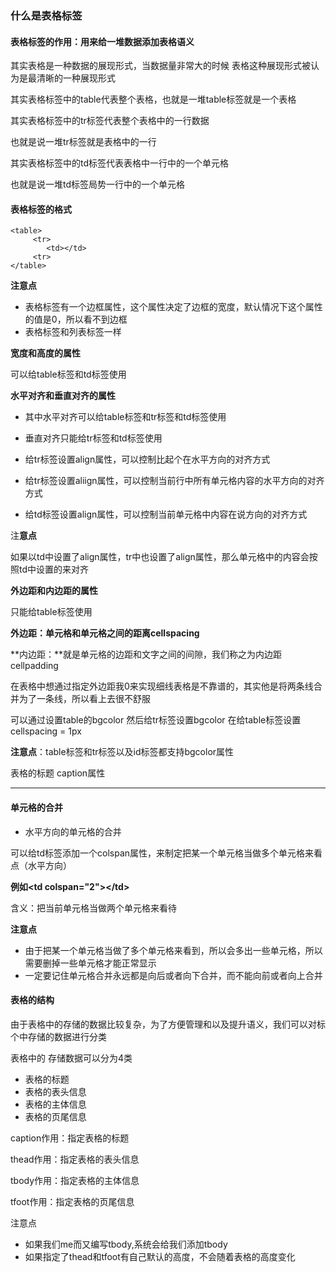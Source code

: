 ### 什么是表格标签

#### 表格标签的作用：用来给一堆数据添加表格语义

其实表格是一种数据的展现形式，当数据量非常大的时候 表格这种展现形式被认为是最清晰的一种展现形式

其实表格标签中的table代表整个表格，也就是一堆table标签就是一个表格

其实表格标签中的tr标签代表整个表格中的一行数据

也就是说一堆tr标签就是表格中的一行

其实表格标签中的td标签代表表格中一行中的一个单元格

也就是说一堆td标签局势一行中的一个单元格

#### 表格标签的格式

```
<table>
     <tr>
        <td></td>
     <tr>
</table>
```

**注意点**

* 表格标签有一个边框属性，这个属性决定了边框的宽度，默认情况下这个属性的值是0，所以看不到边框
* 表格标签和列表标签一样

**宽度和高度的属性**

可以给table标签和td标签使用

**水平对齐和垂直对齐的属性**

* 其中水平对齐可以给table标签和tr标签和td标签使用

* 垂直对齐只能给tr标签和td标签使用

* 给tr标签设置align属性，可以控制比起个在水平方向的对齐方式

* 给tr标签设置aliign属性，可以控制当前行中所有单元格内容的水平方向的对齐方式

* 给td标签设置align属性，可以控制当前单元格中内容在说方向的对齐方式

注**意点**

如果以td中设置了align属性，tr中也设置了align属性，那么单元格中的内容会按照td中设置的来对齐

**外边距和内边距的属性**

只能给table标签使用

**外边距：单元格和单元格之间的距离cellspacing**

**内边距：**就是单元格的边距和文字之间的间隙，我们称之为内边距  cellpadding

在表格中想通过指定外边距我0来实现细线表格是不靠谱的，其实他是将两条线合并为了一条线，所以看上去很不舒服

可以通过设置table的bgcolor    然后给tr标签设置bgcolor    在给table标签设置cellspacing = 1px

**注意点**：table标签和tr标签以及id标签都支持bgcolor属性

表格的标题  caption属性

---

#### 单元格的合并

* 水平方向的单元格的合并

可以给td标签添加一个colspan属性，来制定把某一个单元格当做多个单元格来看点（水平方向）

**例如&lt;td colspan="2"&gt;&lt;/td&gt;**

含义：把当前单元格当做两个单元格来看待

**注意点**

* 由于把某一个单元格当做了多个单元格来看到，所以会多出一些单元格，所以需要删掉一些单元格才能正常显示
* 一定要记住单元格合并永远都是向后或者向下合并，而不能向前或者向上合并

#### 表格的结构

由于表格中的存储的数据比较复杂，为了方便管理和以及提升语义，我们可以对标个中存储的数据进行分类

表格中的 存储数据可以分为4类

* 表格的标题
* 表格的表头信息  
* 表格的主体信息
* 表格的页尾信息

caption作用：指定表格的标题

thead作用：指定表格的表头信息

tbody作用：指定表格的主体信息

tfoot作用：指定表格的页尾信息

注意点

* 如果我们me而又编写tbody,系统会给我们添加tbody
* 如果指定了thead和tfoot有自己默认的高度，不会随着表格的高度变化



